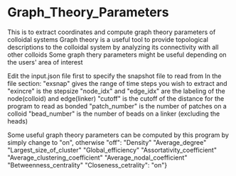 # Graph_Theory_Parameters
This is to extract coordinates and compute graph theory parameters of colloidal systems
Graph theory is a useful tool to provide topological descriptions to the colloidal system by analyzing its connectivity with all other colloids
Some graph thery parameters might be useful depending on the users' area of interest

Edit the input.json file first to specify the snapshot file to read from
In the file section:
"exsnap" gives the range of time steps you wish to extract and "exincre" is the stepsize
"node_idx" and "edge_idx" are the labeling of the node(colloid) and edge(linker)
"cutoff" is the cutoff of the distance for the program to read as bonded
"patch_number" is the number of patches on a colloid
"bead_number" is the number of beads on a linker (excluding the heads)

Some useful graph theory parameters can be computed by this program by simply change to "on", otherwise "off":
"Density"
"Average_degree"
"Largest_size_of_cluster"
"Global_efficiency"
"Assortativity_coefficient"
"Average_clustering_coefficient"
"Average_nodal_coefficient"
 "Betweenness_centrality"
                "Closeness_cetrality": "on"}

